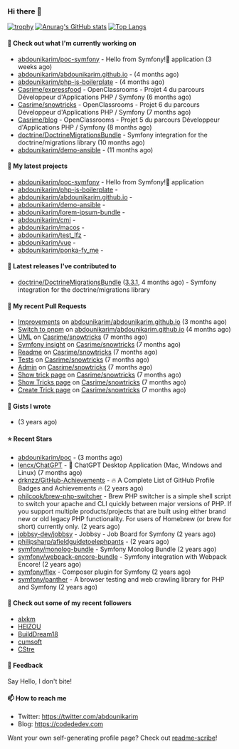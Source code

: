 ### Hi there 👋

[![trophy](https://github-profile-trophy.vercel.app/?username=abdounikarim&theme=onestar&row=1&column=7&no-frame=true&margin-w=13)](https://github.com/ryo-ma/github-profile-trophy)
[![Anurag's GitHub stats](https://github-readme-stats.vercel.app/api?username=abdounikarim&show_icons=true&theme=dark&count_private=true&hide_border=true)](https://github.com/anuraghazra/github-readme-stats)
[![Top Langs](https://github-readme-stats.vercel.app/api/top-langs/?username=abdounikarim&langs_count=8&layout=compact&theme=dark&hide_border=true)](https://github.com/anuraghazra/github-readme-stats)

#### 👷 Check out what I'm currently working on

- [abdounikarim/poc-symfony](https://github.com/abdounikarim/poc-symfony) - Hello from Symfony!👋 application (3 weeks ago)
- [abdounikarim/abdounikarim.github.io](https://github.com/abdounikarim/abdounikarim.github.io) -  (4 months ago)
- [abdounikarim/php-js-boilerplate](https://github.com/abdounikarim/php-js-boilerplate) -  (4 months ago)
- [Casrime/expressfood](https://github.com/Casrime/expressfood) - OpenClassrooms - Projet 4 du parcours Développeur d&#39;Applications PHP / Symfony (6 months ago)
- [Casrime/snowtricks](https://github.com/Casrime/snowtricks) - OpenClassrooms - Projet 6 du parcours Développeur d&#39;Applications PHP / Symfony (7 months ago)
- [Casrime/blog](https://github.com/Casrime/blog) - OpenClassrooms - Projet 5 du parcours Développeur d&#39;Applications PHP / Symfony (8 months ago)
- [doctrine/DoctrineMigrationsBundle](https://github.com/doctrine/DoctrineMigrationsBundle) - Symfony integration for the doctrine/migrations library (10 months ago)
- [abdounikarim/demo-ansible](https://github.com/abdounikarim/demo-ansible) -  (11 months ago)

#### 🌱 My latest projects

- [abdounikarim/poc-symfony](https://github.com/abdounikarim/poc-symfony) - Hello from Symfony!👋 application
- [abdounikarim/php-js-boilerplate](https://github.com/abdounikarim/php-js-boilerplate) - 
- [abdounikarim/abdounikarim.github.io](https://github.com/abdounikarim/abdounikarim.github.io) - 
- [abdounikarim/demo-ansible](https://github.com/abdounikarim/demo-ansible) - 
- [abdounikarim/lorem-ipsum-bundle](https://github.com/abdounikarim/lorem-ipsum-bundle) - 
- [abdounikarim/cmi](https://github.com/abdounikarim/cmi) - 
- [abdounikarim/macos](https://github.com/abdounikarim/macos) - 
- [abdounikarim/test_lfz](https://github.com/abdounikarim/test_lfz) - 
- [abdounikarim/vue](https://github.com/abdounikarim/vue) - 
- [abdounikarim/ponka-fy_me](https://github.com/abdounikarim/ponka-fy_me) - 

#### 🔭 Latest releases I've contributed to

- [doctrine/DoctrineMigrationsBundle](https://github.com/doctrine/DoctrineMigrationsBundle) ([3.3.1](https://github.com/doctrine/DoctrineMigrationsBundle/releases/tag/3.3.1), 4 months ago) - Symfony integration for the doctrine/migrations library

#### 🔨 My recent Pull Requests

- [Improvements](https://github.com/abdounikarim/abdounikarim.github.io/pull/2) on [abdounikarim/abdounikarim.github.io](https://github.com/abdounikarim/abdounikarim.github.io) (3 months ago)
- [Switch to pnpm](https://github.com/abdounikarim/abdounikarim.github.io/pull/1) on [abdounikarim/abdounikarim.github.io](https://github.com/abdounikarim/abdounikarim.github.io) (4 months ago)
- [UML](https://github.com/Casrime/snowtricks/pull/49) on [Casrime/snowtricks](https://github.com/Casrime/snowtricks) (7 months ago)
- [Symfony insight](https://github.com/Casrime/snowtricks/pull/48) on [Casrime/snowtricks](https://github.com/Casrime/snowtricks) (7 months ago)
- [Readme](https://github.com/Casrime/snowtricks/pull/46) on [Casrime/snowtricks](https://github.com/Casrime/snowtricks) (7 months ago)
- [Tests](https://github.com/Casrime/snowtricks/pull/45) on [Casrime/snowtricks](https://github.com/Casrime/snowtricks) (7 months ago)
- [Admin](https://github.com/Casrime/snowtricks/pull/44) on [Casrime/snowtricks](https://github.com/Casrime/snowtricks) (7 months ago)
- [Show trick page](https://github.com/Casrime/snowtricks/pull/43) on [Casrime/snowtricks](https://github.com/Casrime/snowtricks) (7 months ago)
- [Show Tricks page](https://github.com/Casrime/snowtricks/pull/42) on [Casrime/snowtricks](https://github.com/Casrime/snowtricks) (7 months ago)
- [Create Trick page](https://github.com/Casrime/snowtricks/pull/40) on [Casrime/snowtricks](https://github.com/Casrime/snowtricks) (7 months ago)

#### 📓 Gists I wrote

- [](https://gist.github.com/b237278802559acb0bcf1e2516ba718e) (3 years ago)

#### ⭐ Recent Stars

- [abdounikarim/poc](https://github.com/abdounikarim/poc) -  (3 months ago)
- [lencx/ChatGPT](https://github.com/lencx/ChatGPT) - 🔮 ChatGPT Desktop Application (Mac, Windows and Linux) (7 months ago)
- [drknzz/GitHub-Achievements](https://github.com/drknzz/GitHub-Achievements) - 🔥 A Complete List of GitHub Profile Badges and Achievements 🔥 (2 years ago)
- [philcook/brew-php-switcher](https://github.com/philcook/brew-php-switcher) - Brew PHP switcher is a simple shell script to switch your apache and CLI quickly between major versions of PHP. If you support multiple products/projects that are built using either brand new or old legacy PHP functionality. For users of Homebrew (or brew for short) currently only. (2 years ago)
- [jobbsy-dev/jobbsy](https://github.com/jobbsy-dev/jobbsy) - Jobbsy - Job Board for Symfony (2 years ago)
- [philipsharp/afieldguidetoelephpants](https://github.com/philipsharp/afieldguidetoelephpants) -  (2 years ago)
- [symfony/monolog-bundle](https://github.com/symfony/monolog-bundle) - Symfony Monolog Bundle (2 years ago)
- [symfony/webpack-encore-bundle](https://github.com/symfony/webpack-encore-bundle) - Symfony integration with Webpack Encore! (2 years ago)
- [symfony/flex](https://github.com/symfony/flex) - Composer plugin for Symfony (2 years ago)
- [symfony/panther](https://github.com/symfony/panther) - A browser testing and web crawling library for PHP and Symfony (2 years ago)

#### 👯 Check out some of my recent followers

- [alxkm](https://github.com/alxkm)
- [HElZOU](https://github.com/HElZOU)
- [BuildDream18](https://github.com/BuildDream18)
- [cumsoft](https://github.com/cumsoft)
- [CStre](https://github.com/CStre)

#### 💬 Feedback

Say Hello, I don't bite!

#### 📫 How to reach me

- Twitter: https://twitter.com/abdounikarim
- Blog: https://codededev.com

Want your own self-generating profile page? Check out [readme-scribe](https://github.com/muesli/readme-scribe)!
